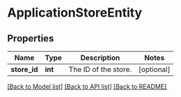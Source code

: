 # ApplicationStoreEntity

## Properties
Name | Type | Description | Notes
------------ | ------------- | ------------- | -------------
**store_id** | **int** | The ID of the store. | [optional] 

[[Back to Model list]](../README.md#documentation-for-models) [[Back to API list]](../README.md#documentation-for-api-endpoints) [[Back to README]](../README.md)


